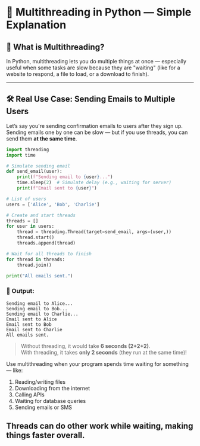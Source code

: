 # 🧵 Multithreading in Python — Simple Explanation

## 🌱 What is Multithreading?
 
In Python, multithreading lets you do multiple things at once — especially useful when some tasks are slow because they are "waiting" (like for a website to respond, a file to load, or a download to finish).

---

## 🛠 Real Use Case: Sending Emails to Multiple Users

Let’s say you're sending confirmation emails to users after they sign up. Sending emails one by one can be slow — but if you use threads, you can send them **at the same time**.

```python
import threading
import time

# Simulate sending email
def send_email(user):
    print(f"Sending email to {user}...")
    time.sleep(2)  # Simulate delay (e.g., waiting for server)
    print(f"Email sent to {user}")

# List of users
users = ['Alice', 'Bob', 'Charlie']

# Create and start threads
threads = []
for user in users:
    thread = threading.Thread(target=send_email, args=(user,))
    thread.start()
    threads.append(thread)

# Wait for all threads to finish
for thread in threads:
    thread.join()

print("All emails sent.")
```

### 🧾 Output:
```
Sending email to Alice...
Sending email to Bob...
Sending email to Charlie...
Email sent to Alice
Email sent to Bob
Email sent to Charlie
All emails sent.
```

> Without threading, it would take **6 seconds (2+2+2)**.  
> With threading, it takes **only 2 seconds** (they run at the same time)!


Use multithreading when your program spends time waiting for something — like:

1) Reading/writing files
2) Downloading from the internet
3) Calling APIs
4) Waiting for database queries
5) Sending emails or SMS

Threads can do other work while waiting, making things faster overall.
---
